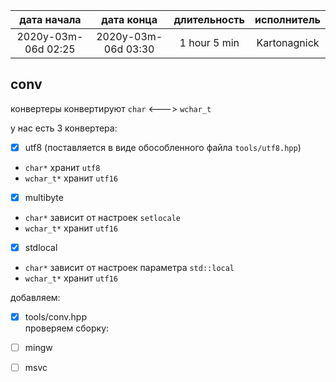 
|     дата начала     |     дата конца      | длительность | исполнитель  |
|:-------------------:|:-------------------:|:------------:|:------------:|
| 2020y-03m-06d 02:25 | 2020y-03m-06d 03:30 | 1 hour 5 min | Kartonagnick |

conv
----

конвертеры конвертируют `char` <--->  `wchar_t`  

у нас есть 3 конвертера:  
 - [x] utf8 (поставляется в виде обособленного файла `tools/utf8.hpp`)  
  - `char*` хранит `utf8`  
  - `wchar_t*` хранит `utf16`  
 - [x] multibyte  
  - `char*` зависит от настроек `setlocale`  
  - `wchar_t*` хранит `utf16`  
 - [x] stdlocal  
  - `char*` зависит от настроек параметра `std::local`  
  - `wchar_t*` хранит `utf16`  

добавляем:  
 - [x] tools/conv.hpp  
проверяем сборку:  
 - [ ] mingw  
 - [ ] msvc  

